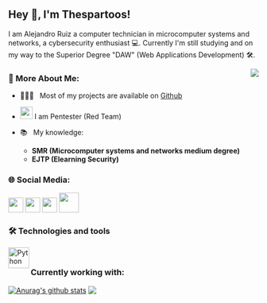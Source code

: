 ## Hey 👋, I'm Thespartoos!

I am Alejandro Ruiz a computer technician in microcomputer systems and networks, a cybersecurity enthusiast 💻. Currently I'm still studying and on my way to the Superior Degree "DAW" (Web Applications Development) 🛠️.

<div align="center">
  <img align='right' src="https://media0.giphy.com/media/SWoSkN6DxTszqIKEqv/giphy.gif?cid=790b7611373bd89b90cbb3467e3c8d909b4aa32f38eae149&rid=giphy.gif&ct=g">
</div>

### 🧐 More About Me:

- 👨🏻‍💻 &nbsp; Most of my projects are available on [Github](https://github.com/thespartoos?tab=repositories)
- <img src="https://yt3.ggpht.com/ytc/AKedOLRJhoGank_WgqMPWk7Yjl9cdlezGvcYf7CqmtGxFA=s900-c-k-c0x00ffffff-no-rj" alt="red hat" title="REDHAT" height="25" /> I am Pentester (Red Team)
- 📚 &nbsp; My knowledge:

  - **SMR (Microcomputer systems and networks medium degree)**
  - **EJTP (Elearning Security)**

### 🌐 Social Media:

<a href="https://twitter.com/thespartoos" alt="CSS3 logo" title="CSS3"><img src="https://help.twitter.com/content/dam/help-twitter/brand/logo.png" height="30px"></img></a>
<a href="https://thespartoos.github.io/https://thespartoos-blog.github.io/" alt="CSS3 logo" title="CSS3"><img src="https://cdn.icon-icons.com/icons2/1678/PNG/512/wondicon-ui-free-website_111210.png" height="30px"></img></a>
<a href="https://twitter.com/thespartoos" alt="CSS3 logo" title="CSS3"><img src="https://cdn.icon-icons.com/icons2/1678/PNG/512/wondicon-ui-free-website_111210.png" height="30px"></img></a>
<a href="https://www.hackthebox.com/home/users/profile/435714" alt="CSS3 logo" title="CSS3"><img src="https://avatars.githubusercontent.com/u/31746234?s=280&v=4" height="40px"></img></a>

### 🛠  Technologies and tools

<a href="https://www.python.org" target="_blank"><img align="left" alt="Python" height ="42px" src="https://raw.githubusercontent.com/rahul-jha98/github_readme_icons/main/language_and_tools/square/python/python.svg"></a><br>

### Currently working with:

<a href="https://github.com/anuraghazra/github-readme-stats"><img align="center" src="https://github-readme-stats.vercel.app/api?username=thespartoos&show_icons=true&include_all_commits=true&theme=aura&hide_border=true" alt="Anurag's github stats" /></a>
<a href="https://github.com/anuraghazra/github-readme-stats"><img align="center" src="https://github-readme-stats.vercel.app/api/top-langs/?username=thespartoos&layout=compact&theme=aura&hide_border=true" /></a>
